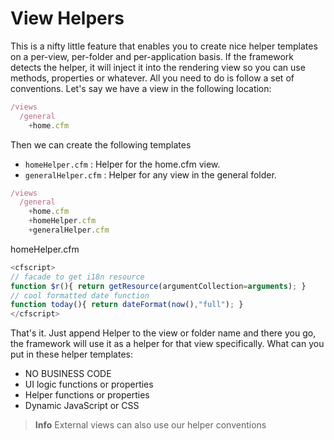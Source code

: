 # View Helpers

This is a nifty little feature that enables you to create nice helper templates on a per-view, per-folder and per-application basis. If the framework detects the helper, it will inject it into the rendering view so you can use methods, properties or whatever. All you need to do is follow a set of conventions. Let's say we have a view in the following location:

```js
/views
  /general
    +home.cfm
```

Then we can create the following templates

* `homeHelper.cfm` : Helper for the home.cfm view.
* `generalHelper.cfm` : Helper for any view in the general folder.


```js
/views
  /general
    +home.cfm
    +homeHelper.cfm
    +generalHelper.cfm
```

homeHelper.cfm

```js
<cfscript>
// facade to get i18n resource
function $r(){ return getResource(argumentCollection=arguments); }
// cool formatted date function
function today(){ return dateFormat(now(),"full"); }
</cfscript>
```

That's it. Just append Helper to the view or folder name and there you go, the framework will use it as a helper for that view specifically. What can you put in these helper templates:

* NO BUSINESS CODE
* UI logic functions or properties
* Helper functions or properties
* Dynamic JavaScript or CSS

> **Info** External views can also use our helper conventions


